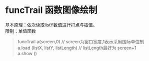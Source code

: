 # funcTrail 函数图像绘制
基本原理：依次读取listY数值进行打点与插值。\
限制：单值函数
> funcTrail a(screen,0) // screen为窗口宽度,1表示采用国际单位制\
a.load (listX, listY, listLength) // listLength最好为 screen+1 \
a.show ()
